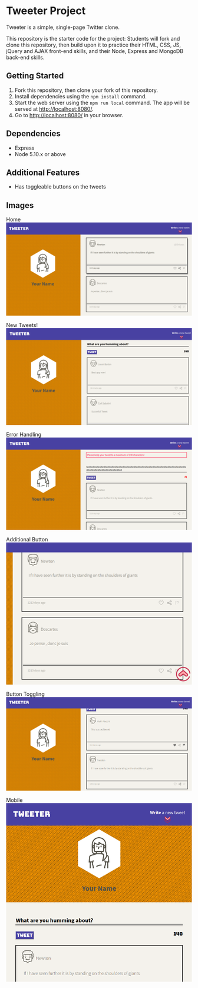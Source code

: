 # Tweeter Project

Tweeter is a simple, single-page Twitter clone.

This repository is the starter code for the project: Students will fork and clone this repository, then build upon it to practice their HTML, CSS, JS, jQuery and AJAX front-end skills, and their Node, Express and MongoDB back-end skills.

## Getting Started

1. Fork this repository, then clone your fork of this repository.
2. Install dependencies using the `npm install` command.
3. Start the web server using the `npm run local` command. The app will be served at <http://localhost:8080/>.
4. Go to <http://localhost:8080/> in your browser.

## Dependencies

- Express
- Node 5.10.x or above

## Additional Features
- Has toggleable buttons on the tweets

## Images

Home 
!["screenshot of home"](https://github.com/jacksonf21/tweeter/blob/master/docs/home.png?raw=true)

New Tweets!
!["screenshot of new tweets"](https://github.com/jacksonf21/tweeter/blob/master/docs/newtweet.png?raw=true)

Error Handling
!["screenshot of error"](https://github.com/jacksonf21/tweeter/blob/master/docs/error.png?raw=true)

Additional Button
!["screenshot of additional button"](https://github.com/jacksonf21/tweeter/blob/master/docs/br_button.png?raw=true)

Button Toggling
!["screenshot of button toggle"](https://github.com/jacksonf21/tweeter/blob/master/docs/button_toggle.png?raw=true)

Mobile
!["screenshot of button toggle"](https://github.com/jacksonf21/tweeter/blob/master/docs/mobile.png?raw=true)